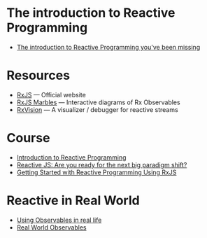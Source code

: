 # The introduction to Reactive Programming 
- [The introduction to Reactive Programming you've been missing](https://gist.github.com/staltz/868e7e9bc2a7b8c1f754)
# Resources

- [RxJS](http://reactivex.io/rxjs/manual/overview.html) — Official website
- [RxJS Marbles](http://rxmarbles.com/) — Interactive diagrams of Rx Observables
- [RxVision](https://jaredforsyth.com/rxvision/) — A visualizer / debugger for reactive streams

# Course
- [Introduction to Reactive Programming](https://egghead.io/courses/introduction-to-reactive-programming)
- [Reactive JS: Are you ready for the next big paradigm shift?](https://www.udemy.com/reactive-js-getting-ready-for-the-next-big-paradigm-shift/learn/v4/overview)
- [Getting Started with Reactive Programming Using RxJS](https://www.pluralsight.com/courses/reactive-programming-rxjs-getting-started)

# Reactive in Real World
- [Using Observables in real life](https://hackernoon.com/using-observables-to-make-our-app-work-with-barcode-scanners-e8a673fba625)
- [Real World Observables](https://sergimansilla.com/blog/real-world-observables/)
